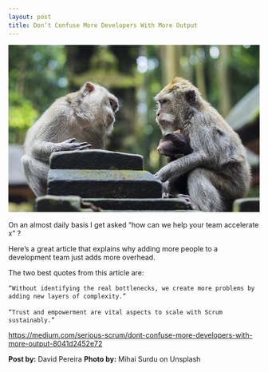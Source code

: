 ```yaml
---
layout: post
title: Don’t Confuse More Developers With More Output
---
```


![placeholder](/assets/img/dont-confuse.jpg)

On an almost daily basis I get asked “how can we help your team accelerate x” ?

Here’s a great article that explains why adding more people to a development team just adds more overhead.

The two best quotes from this article are:

    “Without identifying the real bottlenecks, we create more problems by adding new layers of complexity.”

    “Trust and empowerment are vital aspects to scale with Scrum sustainably.”

<a href="https://medium.com/serious-scrum/dont-confuse-more-developers-with-more-output-8041d2452e72">https://medium.com/serious-scrum/dont-confuse-more-developers-with-more-output-8041d2452e72</a>



**Post by:** David Pereira
**Photo by:** Mihai Surdu on Unsplash


